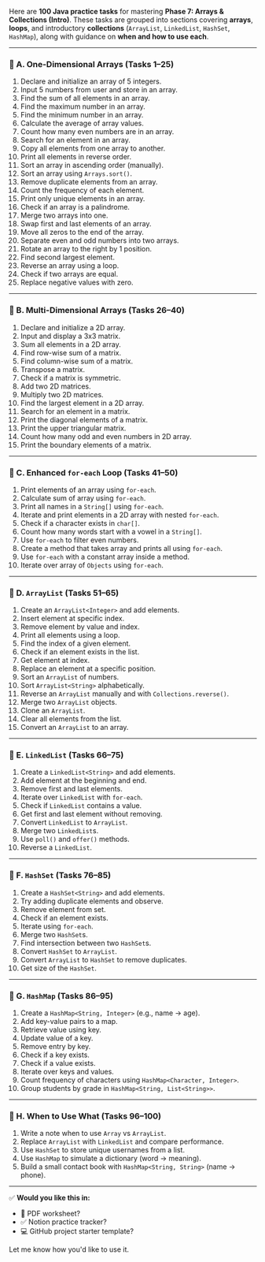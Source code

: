 Here are **100 Java practice tasks** for mastering **Phase 7: Arrays & Collections (Intro)**. These tasks are grouped into sections covering **arrays**, **loops**, and introductory **collections** (`ArrayList`, `LinkedList`, `HashSet`, `HashMap`), along with guidance on **when and how to use each**.

---

### 🔹 A. One-Dimensional Arrays (Tasks 1–25)

1. Declare and initialize an array of 5 integers.
2. Input 5 numbers from user and store in an array.
3. Find the sum of all elements in an array.
4. Find the maximum number in an array.
5. Find the minimum number in an array.
6. Calculate the average of array values.
7. Count how many even numbers are in an array.
8. Search for an element in an array.
9. Copy all elements from one array to another.
10. Print all elements in reverse order.
11. Sort an array in ascending order (manually).
12. Sort an array using `Arrays.sort()`.
13. Remove duplicate elements from an array.
14. Count the frequency of each element.
15. Print only unique elements in an array.
16. Check if an array is a palindrome.
17. Merge two arrays into one.
18. Swap first and last elements of an array.
19. Move all zeros to the end of the array.
20. Separate even and odd numbers into two arrays.
21. Rotate an array to the right by 1 position.
22. Find second largest element.
23. Reverse an array using a loop.
24. Check if two arrays are equal.
25. Replace negative values with zero.

---

### 🔹 B. Multi-Dimensional Arrays (Tasks 26–40)

1. Declare and initialize a 2D array.
2. Input and display a 3x3 matrix.
3. Sum all elements in a 2D array.
4. Find row-wise sum of a matrix.
5. Find column-wise sum of a matrix.
6. Transpose a matrix.
7. Check if a matrix is symmetric.
8. Add two 2D matrices.
9. Multiply two 2D matrices.
10. Find the largest element in a 2D array.
11. Search for an element in a matrix.
12. Print the diagonal elements of a matrix.
13. Print the upper triangular matrix.
14. Count how many odd and even numbers in 2D array.
15. Print the boundary elements of a matrix.

---

### 🔹 C. Enhanced `for-each` Loop (Tasks 41–50)

1. Print elements of an array using `for-each`.
2. Calculate sum of array using `for-each`.
3. Print all names in a `String[]` using `for-each`.
4. Iterate and print elements in a 2D array with nested `for-each`.
5. Check if a character exists in `char[]`.
6. Count how many words start with a vowel in a `String[]`.
7. Use `for-each` to filter even numbers.
8. Create a method that takes array and prints all using `for-each`.
9. Use `for-each` with a constant array inside a method.
10. Iterate over array of `Objects` using `for-each`.

---

### 🔹 D. `ArrayList` (Tasks 51–65)

1. Create an `ArrayList<Integer>` and add elements.
2. Insert element at specific index.
3. Remove element by value and index.
4. Print all elements using a loop.
5. Find the index of a given element.
6. Check if an element exists in the list.
7. Get element at index.
8. Replace an element at a specific position.
9. Sort an `ArrayList` of numbers.
10. Sort `ArrayList<String>` alphabetically.
11. Reverse an `ArrayList` manually and with `Collections.reverse()`.
12. Merge two `ArrayList` objects.
13. Clone an `ArrayList`.
14. Clear all elements from the list.
15. Convert an `ArrayList` to an array.

---

### 🔹 E. `LinkedList` (Tasks 66–75)

1. Create a `LinkedList<String>` and add elements.
2. Add element at the beginning and end.
3. Remove first and last elements.
4. Iterate over `LinkedList` with `for-each`.
5. Check if `LinkedList` contains a value.
6. Get first and last element without removing.
7. Convert `LinkedList` to `ArrayList`.
8. Merge two `LinkedList`s.
9. Use `poll()` and `offer()` methods.
10. Reverse a `LinkedList`.

---

### 🔹 F. `HashSet` (Tasks 76–85)

1. Create a `HashSet<String>` and add elements.
2. Try adding duplicate elements and observe.
3. Remove element from set.
4. Check if an element exists.
5. Iterate using `for-each`.
6. Merge two `HashSet`s.
7. Find intersection between two `HashSet`s.
8. Convert `HashSet` to `ArrayList`.
9. Convert `ArrayList` to `HashSet` to remove duplicates.
10. Get size of the `HashSet`.

---

### 🔹 G. `HashMap` (Tasks 86–95)

1. Create a `HashMap<String, Integer>` (e.g., name → age).
2. Add key-value pairs to a map.
3. Retrieve value using key.
4. Update value of a key.
5. Remove entry by key.
6. Check if a key exists.
7. Check if a value exists.
8. Iterate over keys and values.
9. Count frequency of characters using `HashMap<Character, Integer>`.
10. Group students by grade in `HashMap<String, List<String>>`.

---

### 🔹 H. When to Use What (Tasks 96–100)

1. Write a note when to use `Array` vs `ArrayList`.
2. Replace `ArrayList` with `LinkedList` and compare performance.
3. Use `HashSet` to store unique usernames from a list.
4. Use `HashMap` to simulate a dictionary (word → meaning).
5. Build a small contact book with `HashMap<String, String>` (name → phone).

---

✅ **Would you like this in:**

- 📄 PDF worksheet?
- ✅ Notion practice tracker?
- 💻 GitHub project starter template?

Let me know how you'd like to use it.